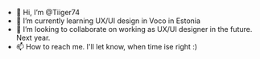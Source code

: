 - 👋 Hi, I’m @Tiiger74
- 🌱 I’m currently learning UX/UI design in Voco in Estonia
- 💞️ I’m looking to collaborate on working as UX/UI designer in the future. Next year.
- 📫 How to reach me. I'll let know, when time ise right :)

<!---
Tiiger74/Tiiger74 is a ✨ special ✨ repository because its `README.md` (this file) appears on your GitHub profile.
You can click the Preview link to take a look at your changes.
--->
